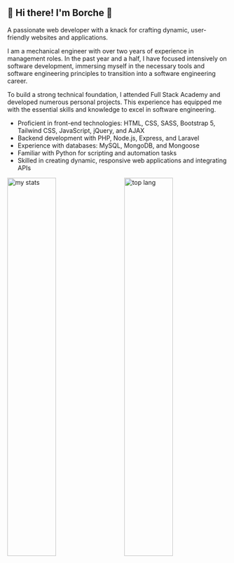 
## 👋 Hi there! I'm Borche 🚀
<p>A passionate web developer with a knack for crafting dynamic, user-friendly websites and applications.</p>
<p>I am a mechanical engineer with over two years of experience in management roles. In the past year and a half, I have focused intensively on software development, immersing myself in the necessary tools and software engineering principles to transition into a software engineering career.</p>
<p>To build a strong technical foundation, I attended Full Stack Academy and developed numerous personal projects. This experience has equipped me with the essential skills and knowledge to excel in software engineering.</p>



<ul>
  <li>Proficient in front-end technologies: HTML, CSS, SASS, Bootstrap 5, Tailwind CSS, JavaScript, jQuery, and AJAX</li>
  <li>Backend development with PHP, Node.js, Express, and Laravel</li>
  <li>Experience with databases: MySQL, MongoDB, and Mongoose</li>
  <li>Familiar with Python for scripting and automation tasks</li>
  <li>Skilled in creating dynamic, responsive web applications and integrating APIs</li>
</ul>

<img  alt="my stats" align="left" width="47%"  src="https://github-readme-stats.vercel.app/api?username=borchekojikj&show_icons=true">
<img alt="top lang" align="right" width="47%"   src="https://github-readme-stats.vercel.app/api/top-langs/?username=borchekojikj&layout=compact"> 




<!--
**borchekojikj/borchekojikj** is a ✨ _special_ ✨ repository because its `README.md` (this file) appears on your GitHub profile.

Here are some ideas to get you started:

- 🔭 I’m currently working on ...
- 🌱 I’m currently learning ...
- 👯 I’m looking to collaborate on ...
- 🤔 I’m looking for help with ...
- 💬 Ask me about ...
- 📫 How to reach me: ...
- 😄 Pronouns: ...
- ⚡ Fun fact: ...
-->
